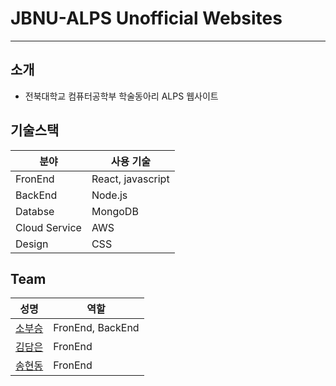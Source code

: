 # JBNU-ALPS Unofficial Websites

---

## 소개
* 전북대학교 컴퓨터공학부 학술동아리 ALPS 웹사이트

## 기술스택
|분야|사용 기술|
|---|---|
|FronEnd|React, javascript|
|BackEnd|Node.js|
|Databse|MongoDB|
|Cloud Service|AWS|
|Design|CSS|



## Team
|성명|역할|
|---|---|
|[소부승](https://github.com/bootkorea)|FronEnd, BackEnd|
|[김담은](https://github.com/bootkorea)|FronEnd|
|[송현동](https://github.com/bootkorea)|FronEnd|
